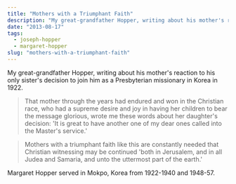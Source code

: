 ```yaml
---
title: "Mothers with a Triumphant Faith"
description: "My great-grandfather Hopper, writing about his mother's reaction to his only sister's decision to join him as a Presbyterian missionary in Korea in 1922."
date: "2013-08-17"
tags:
  - joseph-hopper
  - margaret-hopper
slug: "mothers-with-a-triumphant-faith"
---
```


My great-grandfather Hopper, writing about his mother's reaction to his only sister's decision to join him as a Presbyterian missionary in Korea in 1922.

> That mother through the years had endured and won in the Christian race, who had a supreme desire and joy in having her children to bear the message glorious, wrote me these words about her daughter's decision: 'It is great to have another one of my dear ones called into the Master's service.'

> Mothers with a triumphant faith like this are constantly needed that Christian witnessing may be continued 'both in Jerusalem, and in all Judea and Samaria, and unto the uttermost part of the earth.'

Margaret Hopper served in Mokpo, Korea from 1922-1940 and 1948-57.
